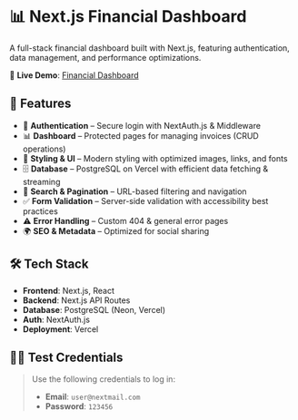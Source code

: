 # 📊 Next.js Financial Dashboard  

A full-stack financial dashboard built with Next.js, featuring authentication, data management, and performance optimizations.  

🔗 **Live Demo**: [Financial Dashboard](https://nextjs-dashboard-three-alpha-96.vercel.app/)  

## 🚀 Features  

- 🔐 **Authentication** – Secure login with NextAuth.js & Middleware  
- 📊 **Dashboard** – Protected pages for managing invoices (CRUD operations)  
- 🎨 **Styling & UI** – Modern styling with optimized images, links, and fonts  
- 🗄️ **Database** – PostgreSQL on Vercel with efficient data fetching & streaming  
- 🔎 **Search & Pagination** – URL-based filtering and navigation  
- ✅ **Form Validation** – Server-side validation with accessibility best practices  
- ⚠️ **Error Handling** – Custom 404 & general error pages  
- 🌍 **SEO & Metadata** – Optimized for social sharing  

## 🛠 Tech Stack  

- **Frontend**: Next.js, React  
- **Backend**: Next.js API Routes  
- **Database**: PostgreSQL (Neon, Vercel)  
- **Auth**: NextAuth.js  
- **Deployment**: Vercel

## 🧑‍💻 Test Credentials  

> Use the following credentials to log in:  
> - **Email**: `user@nextmail.com`  
> - **Password**: `123456`  
